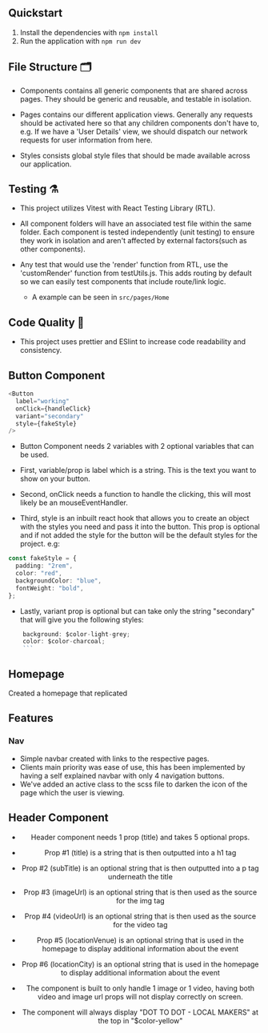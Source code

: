 ## Quickstart

1. Install the dependencies with `npm install`
2. Run the application with `npm run dev`

## File Structure 🗂️

- Components contains all generic components that are shared across pages. They should be generic and reusable, and testable in isolation.

- Pages contains our different application views. Generally any requests should be activated here so that any children components don't have to, e.g. If we have a 'User Details' view, we should dispatch our network requests for user information from here.

- Styles consists global style files that should be made available across our application.

## Testing ⚗️

- This project utilizes Vitest with React Testing Library (RTL).

- All component folders will have an associated test file within the same folder. Each component is tested independently (unit testing) to ensure they work in isolation and aren't affected by external factors(such as other components).

- Any test that would use the 'render' function from RTL, use the 'customRender' function from testUtils.js. This adds routing by default so we can easily test components that include route/link logic.
  - A example can be seen in `src/pages/Home`

## Code Quality 🌟

- This project uses prettier and ESlint to increase code readability and consistency.

## Button Component

```typescript
<Button
  label="working"
  onClick={handleClick}
  variant="secondary"
  style={fakeStyle}
/>
```

- Button Component needs 2 variables with 2 optional variables that can be used.

- First, variable/prop is label which is a string. This is the text you want to show on your button.

- Second, onClick needs a function to handle the clicking, this will most likely be an mouseEventHandler.

- Third, style is an inbuilt react hook that allows you to create an object with the styles you need and pass it into the button. This prop is optional and if not added the style for the button will be the default styles for the project. e.g:

```typescript
const fakeStyle = {
  padding: "2rem",
  color: "red",
  backgroundColor: "blue",
  fontWeight: "bold",
};
```

- Lastly, variant prop is optional but can take only the string "secondary" that will give you the following styles:

````typescript
    background: $color-light-grey;
    color: $color-charcoal;
    ```
````

## Homepage

Created a homepage that replicated 


## Features

### Nav

- Simple navbar created with links to the respective pages.
- Clients main priority was ease of use, this has been implemented by having a self explained navbar with only 4 navigation buttons.
- We've added an active class to the scss file to darken the icon of the page which the user is viewing.

## Header Component

<Header
  title="Made by Makers Studio Tour"
  subTitle="Sat 20 | Sun 21 Nov 2021"
  imageUrl="url"
  locationVenue="Venue"
  locationCity="City"
/>

- Header component needs 1 prop (title) and takes 5 optional props.
- Prop #1 (title) is a string that is then outputted into a h1 tag
- Prop #2 (subTitle) is an optional string that is then outputted into a p tag underneath the title
- Prop #3 (imageUrl) is an optional string that is then used as the source for the img tag
- Prop #4 (videoUrl) is an optional string that is then used as the source for the video tag
- Prop #5 (locationVenue) is an optional string that is used in the homepage to display additional information about the event
- Prop #6 (locationCity) is an optional string that is used in the homepage to display additional information about the event

- The component is built to only handle 1 image or 1 video, having both video and image url props will not display correctly on screen.
- The component will always display "DOT TO DOT - LOCAL MAKERS" at the top in "$color-yellow"

